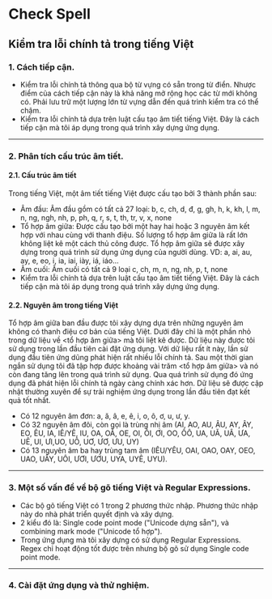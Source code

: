 # Check Spell #
## Kiểm tra lỗi chính tả trong tiếng Việt ##

### **1. Cách tiếp cận.** ###
- Kiểm tra lỗi chính tả thông qua bộ từ vựng có sẵn trong từ điển. Nhược điểm của cách tiếp cận này là khả năng mở rộng học các từ mới không có. Phải lưu trữ một lượng lớn từ vựng dẫn đến quá trình kiểm tra có thể chậm.
- Kiểm tra lỗi chính tả dựa trên luật cấu tạo âm tiết tiếng Việt. Đây là cách tiếp cận mà tôi áp dụng trong quá trình xây dựng ứng dụng.

----------
 
### **2. Phân tích cấu trúc âm tiết.** ###
#### 2.1. Cấu trúc âm tiết #### 
Trong tiếng Việt, một âm tiết tiếng Việt được cấu tạo bởi 3 thành phần sau:
- Âm đầu: Âm đầu gồm có tất cả 27 loại: b, c, ch, d, đ, g, gh, h, k, kh, l, m, n, ng, ngh, nh, p, ph, q, r, s, t, th, tr, v, x, none
- Tổ hợp âm giữa: Được cấu tạo bởi một hay hai hoặc 3 nguyên âm kết hợp với nhau cùng với thanh điệu. Số lượng tổ hợp âm giữa là rất lớn không liệt kê một cách thủ công được. Tổ hợp âm giữa sẽ được xây dựng trong quá trình sử dụng ứng dụng của người dùng. VD: a, ai, au, ay, e, eo, i, ia, iai, iày, iá, iáo...
- Âm cuối: Âm cuối có tất cả 9 loại c, ch, m, n, ng, nh, p, t, none
- Kiểm tra lỗi chính tả dựa trên luật cấu tạo âm tiết tiếng Việt. Đây là cách tiếp cận mà tôi áp dụng trong quá trình xây dựng ứng dụng.
#### 2.2. Nguyên âm trong tiếng Việt #### 
Tổ hợp âm giữa ban đầu được tôi xây dựng dựa trên những nguyên âm không có thanh điệu cơ bản của tiếng Việt.
Dưới đây chỉ là một phần nhỏ trong dữ liệu về <tổ hợp âm giữa> mà tôi liệt kê được. Dữ liệu này được tôi sử dụng trong lần đầu tiên cài đặt ứng dụng. Với dữ liệu rất ít này, lần sử dụng đầu tiên ứng dũng phát hiện rất nhiều lỗi chính tả. Sau một thời gian ngắn sử dụng tôi đã tập hợp được khoảng vài trăm <tổ hợp âm giữa> và nó còn đang tăng lên trong quá trình sử dụng. Qua quá trình sử dụng đó ứng dụng đã phát hiện lỗi chính tả ngày càng chính xác hơn. Dữ liệu sẽ được cập nhật thường xuyên để sự trải nghiệm ứng dụng trong lần đầu tiên đạt kết quả tốt nhất.
- Có 12 nguyên âm đơn: a, ă, â, e, ê, i, o, ô, ơ, u, ư, y.
- Có 32 nguyên âm đôi, còn gọi là trùng nhị âm (AI, AO, AU, ÂU, AY, ÂY, EO, ÊU, IA, IÊ/YÊ, IU, OA, OĂ, OE, OI, ÔI, ƠI, OO, ÔÔ, UA, UĂ, UÂ, ƯA, UÊ, UI, ƯI,UO, UÔ, UƠ, ƯƠ, ƯU, UY)
- Có 13 nguyên âm ba hay trùng tam âm (IÊU/YÊU, OAI, OAO, OAY, OEO, UAO, UÂY, UÔI, ƯƠI, ƯƠU, UYA, UYÊ, UYU).
----------

### **3. Một số vấn đề về bộ gõ tiếng Việt và Regular Expressions.** ###
- Các bộ gõ tiếng Việt có 1 trong 2 phương thức nhập. Phương thức nhập này do nhà phát triển quyết định và xây dựng.
- 2 kiểu đó là: Single code point mode ("Unicode dựng sẵn"), và combining mark mode ("Unicode tổ hợp").
- Trong ứng dụng mà tôi xây dựng có sử dụng Regular Expressions. Regex chỉ hoạt động tốt được trên nhưng bộ gõ sử dụng Single code point mode.
----------

### **4. Cài đặt ứng dụng và thử nghiệm.** ###